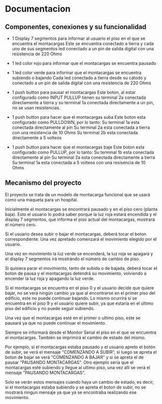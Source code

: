 # Documentacion 

## Componentes, conexiones y su funcionalidad

- 1 Display 7 segmentos para informar al usuario el piso en el que se encuentra el montacargas
Este se encuentra conectado a tierra y cada uno de sus segmentos led conectado a un pin de salida digital con una resistencia de 220 Ohms

- 1 led color rojo para informar que el montacargas se encuentra pausado
- 1 led color verde para informar que el montacargas se encuentra subiendo o bajando 
  Cada led conectado a tierra desde su cátodo y conectado a un pin de salida digital con una resistencia de 220 Ohms

- 1 push button para pausar el montacargas
  Este boton, al estar configurado como INPUT PULLUP tienen su terminal 2a conectada directamente a tierra y su terminal 1a conectada directamente a un pin, no se usan resistencias. 

- 1 push button para hacer que el montacargas suba
  Este boton esta configurado como PULLDOWN, por lo tanto:
  Su terminal 1a esta conectada directamente al pin
  Su terminal 2a esta conectada a tierra con una resistencia de 10 Ohms
  Su terminal 2b esta conectada directamente a 5 volteos

- 1 push button para hacer que el montacargas baje 
  Este boton esta configurado como PULLUP, por lo tanto:
  Su terminal 1b esta conectada directamente al pin
  Su terminal 2a esta conectada directamente a tierra
  Su terminal 1a esta conectada a 5 volteos con una resisencia de 10 Ohms

## Mecanismo del proyecto

El proyecto se trata de un modelo de montacarga funcional que se usará como una maqueta para un hospital. 

Inicialmente el montacargas se encontrará pausado y en el piso cero (planta baja). Esto el usuario lo podrá saber porque la luz roja estará encendida y el display 7 segmentos, que informa el piso actual del montacargas, mostrará el número cero.

Si el usuario desea subir o bajar el montacargas, deberá tocar el boton correspondiente. Una vez apretado comenzará el movimiento elegido por el usuario. 

Una vez en movimiento la luz verde se encenderá, la luz roja se apagará y el display 7 segmentos irá mostrándo el número de cambio de piso.

Si quisiera parar el movimiento, tanto de subida o de bajada, deberá tocar el boton de pausa y el montacargas detendrá su movimiento, volviendo a encender la luz roja y apagando la luz verde.

Si el montacargas se encuentra en el piso 0 y el usuario decide que quiere bajar, no se verá ningún cambio ya que al encontrarse en el primer piso del edificio, este no puede continuar bajando. 
Lo mismo ocurrirá si se encuentra en el piso 9 y el usuario quiere subir, ya que estaría en el último piso del edificio y no puede seguir subiendo. 

Una vez que el montacargas esté en el primer o ultimo piso, este se pausará ya que no puede continuar el movimiento.

Siempre se informará desde el Monitor Serial el piso en el que se encuentra el montacargas. También se imprimirá el cambio de estado del mismo.

Por ejemplo, si el montacargas estaba pausado y el usuario apreto el botón de subir, se verá el mensaje "COMENZANDO A SUBIR", si luego se apreta el boton de bajar se verá "COMENZANDO A BAJAR" y si se apreta el de pausar "PAUSANDO MONTACARGAS".
Otro ejemplo sería que el montacargas esté subiendo y llegue al ultimo piso, una vez allí se verá el mensaje "PAUSANDO MONTACARGAS". 

Solo se verán estos mensajes cuando haya un cambio de estado, es decir, si el montacargas estaba subiendo y se apreta el boton de subir, no se mostrará ningun mensaje ya que ya se encontraba realizando ese movimiento. 
